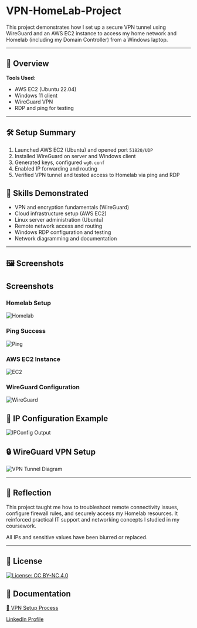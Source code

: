 # VPN-HomeLab-Project

This project demonstrates how I set up a secure VPN tunnel using WireGuard and an AWS EC2 instance to access my home network and Homelab (including my Domain Controller) from a Windows laptop.

---

## 🚀 Overview

**Tools Used:**

- AWS EC2 (Ubuntu 22.04)
- Windows 11 client
- WireGuard VPN
- RDP and ping for testing

---

## 🛠️ Setup Summary

1. Launched AWS EC2 (Ubuntu) and opened port `51820/UDP`
2. Installed WireGuard on server and Windows client
3. Generated keys, configured `wg0.conf`
4. Enabled IP forwarding and routing
5. Verified VPN tunnel and tested access to Homelab via ping and RDP

## 🧠 Skills Demonstrated
- VPN and encryption fundamentals (WireGuard)
- Cloud infrastructure setup (AWS EC2)
- Linux server administration (Ubuntu)
- Remote network access and routing
- Windows RDP configuration and testing
- Network diagramming and documentation
---

## 🖼️ Screenshots

## Screenshots

### Homelab Setup
![Homelab](HomeLab-setup-diagram.png)

### Ping Success
![Ping](SuccessfulPing-22.png)

### AWS EC2 Instance
![EC2](AWS-Instance-conf.png)

### WireGuard Configuration
![WireGuard](WireGuardConf.png)
## 📡 IP Configuration Example

![IPConfig Output](Ipconfig-VPS.png)

## 🔒 WireGuard VPN Setup

![VPN Tunnel Diagram](VPN-Tunnel-Illustration.png)

---

## 🧾 Reflection
This project taught me how to troubleshoot remote connectivity issues, configure firewall rules, and securely access my Homelab resources. It reinforced practical IT support and networking concepts I studied in my coursework.


All IPs and sensitive values have been blurred or replaced.

---

## 📄 License

[![License: CC BY-NC 4.0](https://licensebuttons.net/l/by-nc/4.0/88x31.png)](https://creativecommons.org/licenses/by-nc/4.0/)

## 📘 Documentation  
[🔗 VPN Setup Process](docs/PROCESS)

[LinkedIn Profile](https://www.linkedin.com/in/george-gathuru-010a01319)

